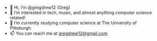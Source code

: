 - 👋 Hi, I’m @gregdrew12 (Greg)
- 👀 I’m interested in tech, music, and almost anything computer science related!
- 🌱 I’m currently studying computer science at The University of Pittsburgh.
- 📫 You can reach me at gregdrew12@gmail.com

<!---
gregdrew12/gregdrew12 is a ✨ special ✨ repository because its `README.md` (this file) appears on your GitHub profile.
You can click the Preview link to take a look at your changes.
--->

